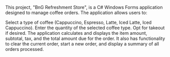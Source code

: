 This project, "BnG Refreshment Store", is a C# Windows Forms application designed to manage coffee orders. The application allows users to:

Select a type of coffee (Cappuccino, Espresso, Latte, Iced Latte, Iced Cappuccino).
Enter the quantity of the selected coffee type.
Opt for takeout if desired.
The application calculates and displays the item amount, subtotal, tax, and the total amount due for the order. It also has functionality to clear the current order, start a new order, and display a summary of all orders processed.
